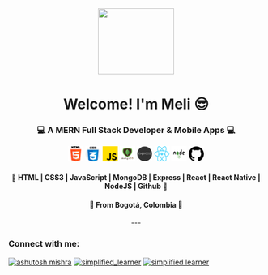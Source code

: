 <div id="header-gif" align="center">
    <img src="https://media.giphy.com/media/JIX9t2j0ZTN9S/giphy.gif" width="150" height="130" frameBorder="0"   class="giphy-embed" allowFullScreen></img>
    <h1 align="center">Welcome! I'm Meli 😎</h1>
    <h3 align="center">💻 A MERN Full Stack Developer & Mobile Apps 💻</h3>
    <div align="center" style="gap:20;">
        <img src="html-5.png" width="30" height="30"/> 
        <img src="css.png" width="30" height="30"/> 
        <img src="js.png" width="30" height="30"/> 
        <img src="mongodb.png" width="30" height="30"/> 
        <img src="express.webp" width="30" height="30"/> 
        <img src="React-icon.svg.png" width="30" height="30"/> 
        <img src="nodejs.png" width="30" height="30"/> 
        <img src="gh.png" width="30" height="30"/> 
    </div>
    <h4>🧠 HTML | CSS3 | JavaScript | MongoDB | Express | React | React Native | NodeJS | Github 🧠</h4>
    <h4>📍 From Bogotá, Colombia 📍</h4>
    ---

<h3 align="left">Connect with me:</h3>
<p align="left">
<a href="https://linkedin.com/in/ashutosh mishra" target="blank"><img align="center" src="https://raw.githubusercontent.com/rahuldkjain/github-profile-readme-generator/master/src/images/icons/Social/linked-in-alt.svg" alt="ashutosh mishra" height="30" width="40" /></a>
<a href="https://instagram.com/simplified_learner" target="blank"><img align="center" src="https://raw.githubusercontent.com/rahuldkjain/github-profile-readme-generator/master/src/images/icons/Social/instagram.svg" alt="simplified_learner" height="30" width="40" /></a>
<a href="https://www.youtube.com/c/simplified learner" target="blank"><img align="center" src="https://raw.githubusercontent.com/rahuldkjain/github-profile-readme-generator/master/src/images/icons/Social/youtube.svg" alt="simplified learner" height="30" width="40" /></a>
</p>
</div>

 


<!--

- 🔭 I’m currently working on ...
- 🌱 I’m currently learning ...
- 👯 I’m looking to collaborate on ...
- 🤔 I’m looking for help with ...
- 💬 Ask me about ...
- 📫 How to reach me: ...
- 😄 Pronouns: ...
- ⚡ Fun fact: ...
-->


